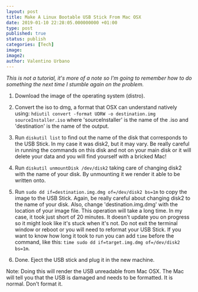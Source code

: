 ```yaml
---
layout: post
title: Make A Linux Bootable USB Stick From Mac OSX
date: 2019-01-10 22:28:05.000000000 +01:00
type: post
published: true
status: publish
categories: [Tech]
image:
image2:
author: Valentino Urbano
---
```


_This is not a tutorial, it's more of a note so I'm going to remember how to do something the next time I stumble again on the problem._

1. Download the image of the operating system (distro).
2. Convert the iso to dmg, a format that OSX can understand natively using:
   `hdiutil convert -format UDRW -o destination.img sourceInstaller.iso`
   where 'sourceInstaller' is the name of the .iso and 'destination' is the name of the output.

3. Run `diskutil list` to find out the name of the disk that corresponds to the USB Stick. In my case it was disk2, but it may vary. Be really careful in running the commands on this disk and not on your main disk or it will delete your data and you will find yourself with a bricked Mac!

4. Run `diskutil unmountDisk /dev/disk2` taking care of changing disk2 with the name of your disk. By unmounting it we render it able to be written onto.

5. Run `sudo dd if=destination.img.dmg of=/dev/disk2 bs=1m` to copy the image to the USB Stick. Again, be really careful about changing disk2 to the name of your disk. Also, change 'destination.img.dmg' with the location of your image file. This operation will take a long time. In my case, it took just short of 20 minutes. It doesn't update you on progress so it might look like it's stuck when it's not. Do not exit the terminal window or reboot or you will need to reformat your USB Stick. If you want to know how long it took to run you can add `time` before the command, like this: `time sudo dd if=target.img.dmg of=/dev/disk2 bs=1m`.

6. Done. Eject the USB stick and plug it in the new machine.

Note: Doing this will render the USB unreadable from Mac OSX. The Mac will tell you that the USB is damaged and needs to be formatted. It is normal. Don't format it.
